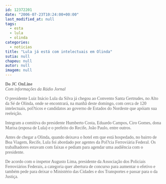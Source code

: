 ```yaml
---
id: 12372201
date: "2006-07-23T10:24:00+00:00"
last_modified_at: null
tags:
  - esta
  - lula
  - olinda
categories:
  - noticias
title: "Lula já está com intelectuais em Olinda"
sutia: null
chapeu: null
autor: null
imagem: null
---
```

<p><P><SPAN class=txt_13_cinza><SPAN class=arial_13_azul2><SPAN class=arial_13_azul2><FONT color=#666666><FONT face=Verdana><STRONG>Do JC OnLine</STRONG><BR><EM>Com informações da Rádio Jornal</EM></FONT></P></p>
<p><P><FONT face=Verdana>O presidente Luiz Inácio Lula da Silva já chegou ao Convento Santa Gertrudes, no Alto da Sé de Olinda, onde se encontrará, na manhã deste domingo,&nbsp;com cerca de 120 intelectuais, pol?ticos e candidatos ao governo de Estados do Nordeste que apóiam sua reeleição. </FONT></P></p>
<p><P><FONT face=Verdana>Integram a comitiva do presidente Humberto Costa, Eduardo Campos, Ciro Gomes, dona Marisa (esposa de Lula) e o prefeito do Recife, João Paulo, entre outros.</FONT></P></p>
<p><P><FONT face=Verdana>Antes de chegar a Olinda, quando deixava o hotel em que está hospedado, no bairro de Boa Viagem, Recife, Lula foi abordado por agentes da Pol?cia Ferroviária Federal. Os trabalhadores estavam com faixas e pediam para agendar uma audiência com o presidente.</FONT></P></p>
<p><P><FONT face=Verdana>De acordo com o inspetor Augusto Lima, presidente da Associação dos Policiais Ferroviários Federais, a categoria quer abertura de concurso para aumentar o efetivo e também pede para deixar o Ministério das Cidades e dos Transportes e passar para o da Justiça. </FONT></FONT></SPAN></SPAN></SPAN></P> </p>
